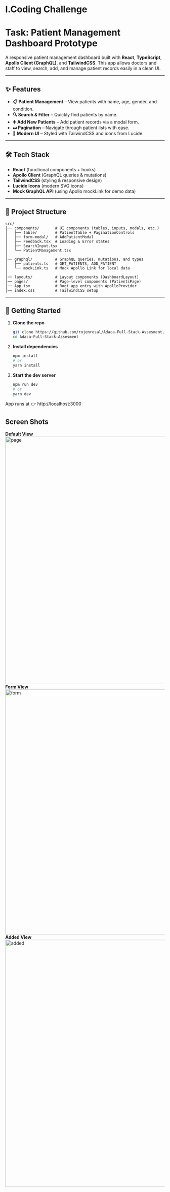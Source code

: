 # I.Coding Challenge


# Task: Patient Management Dashboard Prototype


A responsive patient management dashboard built with **React**, **TypeScript**, **Apollo Client (GraphQL)**, and **TailwindCSS**. This app allows doctors and staff to view, search, add, and manage patient records easily in a clean UI.

-----

## ✨ Features

  * **📋 Patient Management** – View patients with name, age, gender, and condition.
  * **🔍 Search & Filter** – Quickly find patients by name.
  * **➕ Add New Patients** – Add patient records via a modal form.
  * **⏭ Pagination** – Navigate through patient lists with ease.
  * **🎨 Modern UI** – Styled with TailwindCSS and icons from Lucide.

-----

## 🛠️ Tech Stack

  * **React** (functional components + hooks)
  * **Apollo Client** (GraphQL queries & mutations)
  * **TailwindCSS** (styling & responsive design)
  * **Lucide Icons** (modern SVG icons)
  * **Mock GraphQL API** (using Apollo mockLink for demo data)

-----

## 📂 Project Structure

```
src/
│── components/       # UI components (tables, inputs, modals, etc.)
│   ├── table/        # PatientTable + PaginationControls
│   ├── form-modal/   # AddPatientModal
│   ├── Feedback.tsx  # Loading & Error states
│   ├── SearchInput.tsx
│   └── PatientManagement.tsx
│
│── graphql/          # GraphQL queries, mutations, and types
│   ├── patients.ts   # GET_PATIENTS, ADD_PATIENT
│   └── mockLink.ts   # Mock Apollo Link for local data
│
│── layouts/          # Layout components (DashboardLayout)
│── pages/            # Page-level components (PatientsPage)
│── App.tsx           # Root app entry with ApolloProvider
│── index.css         # TailwindCSS setup
```

-----

## 🚀 Getting Started

1.  **Clone the repo**

    ```bash
    git clone https://github.com/rojenrosal/Adaca-Full-Stack-Assesment.git
    cd Adaca-Full-Stack-Assesment
    ```

2.  **Install dependencies**

    ```bash
    npm install
    # or
    yarn install
    ```

3.  **Start the dev server**

    ```bash
    npm run dev
    # or
    yarn dev
    ```

App runs at 👉 http://localhost:3000



## Screen Shots
**Default View**
<img width="1440" height="779" alt="page" src="https://github.com/user-attachments/assets/c431cd3a-22a4-4b64-b570-1154be9f94ef" />
**Form View**
<img width="1440" height="771" alt="form" src="https://github.com/user-attachments/assets/686df85e-a447-4bb9-899e-57e94a0cf2a3" />
**Added View**
<img width="1440" height="778" alt="added" src="https://github.com/user-attachments/assets/05987f32-464e-41b9-876b-fbfea946bd25" />



